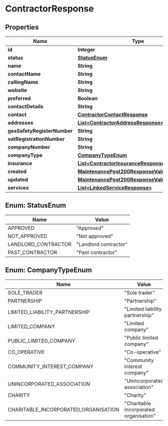 

# ContractorResponse


## Properties

| Name | Type | Description | Notes |
|------------ | ------------- | ------------- | -------------|
|**id** | **Integer** |  |  [optional] |
|**status** | [**StatusEnum**](#StatusEnum) |  |  [optional] |
|**name** | **String** |  |  [optional] |
|**contactName** | **String** |  |  [optional] |
|**callingName** | **String** |  |  [optional] |
|**website** | **String** |  |  [optional] |
|**preferred** | **Boolean** |  |  [optional] |
|**contactDetails** | **String** |  |  [optional] |
|**contact** | [**ContractorContactResponse**](ContractorContactResponse.md) |  |  [optional] |
|**addresses** | [**List&lt;ContractorAddressResponse&gt;**](ContractorAddressResponse.md) |  |  [optional] |
|**gasSafetyRegisterNumber** | **String** |  |  [optional] |
|**vatRegistrationNumber** | **String** |  |  [optional] |
|**companyNumber** | **String** |  |  [optional] |
|**companyType** | [**CompanyTypeEnum**](#CompanyTypeEnum) |  |  [optional] |
|**insurance** | [**List&lt;ContractorInsuranceResponseInner&gt;**](ContractorInsuranceResponseInner.md) |  |  [optional] |
|**created** | [**MaintenancePost200ResponseValueCreatedDate**](MaintenancePost200ResponseValueCreatedDate.md) |  |  [optional] |
|**updated** | [**MaintenancePost200ResponseValueCreatedDate**](MaintenancePost200ResponseValueCreatedDate.md) |  |  [optional] |
|**services** | [**List&lt;LinkedServiceResponse&gt;**](LinkedServiceResponse.md) |  |  [optional] |



## Enum: StatusEnum

| Name | Value |
|---- | -----|
| APPROVED | &quot;Approved&quot; |
| NOT_APPROVED | &quot;Not approved&quot; |
| LANDLORD_CONTRACTOR | &quot;Landlord contractor&quot; |
| PAST_CONTRACTOR | &quot;Past contractor&quot; |



## Enum: CompanyTypeEnum

| Name | Value |
|---- | -----|
| SOLE_TRADER | &quot;Sole trader&quot; |
| PARTNERSHIP | &quot;Partnership&quot; |
| LIMITED_LIABILITY_PARTNERSHIP | &quot;Limited liability partnership&quot; |
| LIMITED_COMPANY | &quot;Limited company&quot; |
| PUBLIC_LIMITED_COMPANY | &quot;Public limited company&quot; |
| CO_OPERATIVE | &quot;Co-operative&quot; |
| COMMUNITY_INTEREST_COMPANY | &quot;Community interest company&quot; |
| UNINCORPORATED_ASSOCIATION | &quot;Unincorporated association&quot; |
| CHARITY | &quot;Charity&quot; |
| CHARITABLE_INCORPORATED_ORGANISATION | &quot;Charitable incorporated organisation&quot; |



